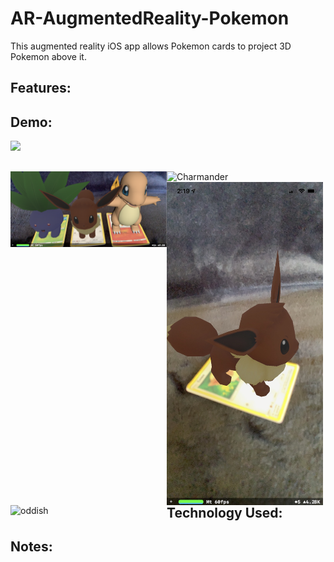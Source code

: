 # AR-AugmentedReality-Pokemon
This augmented reality iOS app allows Pokemon cards to project 3D Pokemon above it.

## Features:

## Demo:
![](Pokemon.gif)

##
<img style="float:left" src="https://github.com/nareshribabu/AR-AugmentedReality-Pokemon/blob/master/all3.PNG" alt="all3" width="250"/>

## 

<div>
<img style="float:left" src="https://github.com/nareshribabu/AR-AugmentedReality-Pokemon/blob/master/charmander.PNG" alt="Charmander" width="250"/>
<img style="float:left" src="https://github.com/nareshribabu/AR-AugmentedReality-Pokemon/blob/master/eevee.jpg" alt="Eevee" width="250"/>
<img style="float:left" src="https://github.com/nareshribabu/AR-AugmentedReality-Pokemon/blob/master/oddish2.PNG" alt="oddish" width="250"/>
</div>

## Technology Used:


## Notes:

